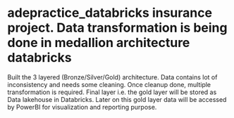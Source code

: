 # adepractice_databricks insurance project. Data transformation is being done in medallion architecture databricks

Built the 3 layered (Bronze/Silver/Gold) architecture.
Data contains lot of inconsistency and needs some cleaning.
Once cleanup done, multiple transformation is required.
Final layer i.e. the gold layer will be stored as Data lakehouse in Databricks.
Later on this gold layer data will be accessed by PowerBI for visualization and reporting purpose.
